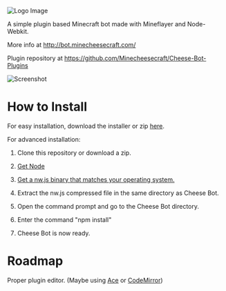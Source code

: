 ![Logo Image](http://bot.minecheesecraft.com/uploads/2/1/2/2/21222592/1657797.png)

A simple plugin based Minecraft bot made with Mineflayer and Node-Webkit.

More info at http://bot.minecheesecraft.com/

Plugin repository at https://github.com/Minecheesecraft/Cheese-Bot-Plugins

![Screenshot](http://bot.minecheesecraft.com/uploads/2/1/2/2/21222592/553818151.png)

# How to Install


For easy installation, download the installer or zip [here](http://bot.minecheesecraft.com/download.html).


For advanced installation:

1. Clone this repository or download a zip.

2. [Get Node](https://nodejs.org/en/)

3. [Get a nw.js binary that matches your operating system.](http://nwjs.io/)

4. Extract the nw.js compressed file in the same directory as Cheese Bot.

5. Open the command prompt and go to the Cheese Bot directory.

6. Enter the command "npm install"

7. Cheese Bot is now ready.

# Roadmap

Proper plugin editor. (Maybe using [Ace](https://ace.c9.io/#nav=about) or [CodeMirror](http://codemirror.net/)) 
